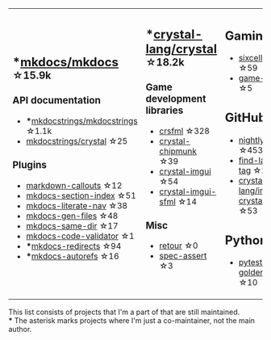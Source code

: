 <table><tr><td>

## **\***[mkdocs/mkdocs](https://github.com/mkdocs/mkdocs) <sup>☆15.9k</sup>

### API documentation

* **\***[mkdocstrings/mkdocstrings](https://github.com/mkdocstrings/mkdocstrings) ☆1.1k
* [mkdocstrings/crystal](https://github.com/mkdocstrings/crystal) ☆25

### Plugins

* [markdown-callouts](https://github.com/oprypin/markdown-callouts) ☆12
* [mkdocs-section-index](https://github.com/oprypin/mkdocs-section-index) ☆51
* [mkdocs-literate-nav](https://github.com/oprypin/mkdocs-literate-nav) ☆38
* [mkdocs-gen-files](https://github.com/oprypin/mkdocs-gen-files) ☆48
* [mkdocs-same-dir](https://github.com/oprypin/mkdocs-same-dir) ☆17
* [mkdocs-code-validator](https://github.com/oprypin/mkdocs-code-validator) ☆1
* **\***[mkdocs-redirects](https://github.com/mkdocs/mkdocs-redirects) ☆94
* **\***[mkdocs-autorefs](https://github.com/mkdocstrings/autorefs) ☆16

</td><td>

## **\***[crystal-lang/crystal](https://github.com/crystal-lang/crystal) <sup>☆18.2k</sup>

### Game development libraries

* [crsfml](https://github.com/oprypin/crsfml) ☆328
* [crystal-chipmunk](https://github.com/oprypin/crystal-chipmunk) ☆39
* [crystal-imgui](https://github.com/oprypin/crystal-imgui) ☆54
* [crystal-imgui-sfml](https://github.com/oprypin/crystal-imgui-sfml) ☆14

### Misc

* [retour](https://github.com/oprypin/retour) ☆0
* [spec-assert](https://github.com/oprypin/spec-assert) ☆3
  
&nbsp;

</td><td>

## Gaming

* [sixcells](https://github.com/oprypin/sixcells) ☆59
* [game-bots](https://github.com/oprypin/game-bots) ☆5

## GitHub

* [nightly.link](https://github.com/oprypin/nightly.link) ☆453
* [find-latest-tag](https://github.com/oprypin/find-latest-tag) ☆24
* [crystal-lang/install-crystal](https://github.com/crystal-lang/install-crystal) ☆53

## Python

* [pytest-golden](https://github.com/oprypin/pytest-golden) ☆10

</tr></table>

This list consists of projects that I'm a part of that are still maintained.  
**\*** The asterisk marks projects where I'm just a co-maintainer, not the main author.

